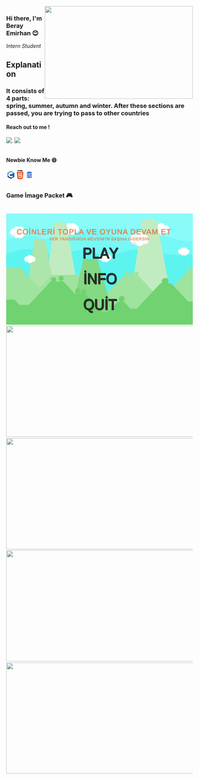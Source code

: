 <image src="https://media.giphy.com/media/3oz8xSjBmD1ZyELqW4/giphy.gif" aLign="right" width="400" height="250">


  ### Hi there, I'm Beray Emirhan 😊
  *Intern Student*
  
  ## Explanation 
  ### It consists of 4 parts: spring, summer, autumn and winter. After these sections are passed, you are trying to pass to other countries
  
  
  #### Reach out to me !

  [<img width="22" src="https://unpkg.com/simple-icons@v6/icons/instagram.svg" aLign="Left" />][instagram]
  [<img width="22" src="https://unpkg.com/simple-icons@v6/icons/twitter.svg" aLign="Left" />][twitter]
  
  [instagram]:https://www.instagram.com/sensoyberayy/
  [twitter]:https://twitter.com/SensoyBerayy
  
  <br />
  <br />
  
  #### Newbie Know Me 😄
  
  <img aLign="Left" src="https://raw.githubusercontent.com/github/explore/f3e22f0dca2be955676bc70d6214b95b13354ee8/topics/c/c.png" width="25" height="25">
  <img aLign="Left" src="https://raw.githubusercontent.com/github/explore/80688e429a7d4ef2fca1e82350fe8e3517d3494d/topics/html/html.png" width="25" height="25">
  <img aLign="Left" src="https://raw.githubusercontent.com/github/explore/80688e429a7d4ef2fca1e82350fe8e3517d3494d/topics/sql/sql.png" width="25" height="25">
  
  <br />
  <br />
  
   ### Game İmage Packet 🎮
  <br />
  
  <img  src="https://github.com/berayemirhan/Game-Project/blob/main/SuperAdam/Readmeİmage/Menü.png" width="600" height="300">
  <br />
  <img  src="https://github.com/berayemirhan/Game-Project/blob/main/SuperAdam/Readmeİmage/Settings.JPG" width="600" height="300">
  <br />
  <img  src="https://github.com/berayemirhan/Game-Project/blob/main/SuperAdam/Readmeİmage/Design.JPG" width="600" height="300">
  <br />
  <img  src="https://github.com/berayemirhan/Game-Project/blob/main/SuperAdam/Readmeİmage/Game.JPG" width="600" height="300">
  <br />
  <img  src="https://github.com/berayemirhan/Game-Project/blob/main/SuperAdam/Readmeİmage/game2.JPG" width="600" height="300">
  <br />
  
  
  

